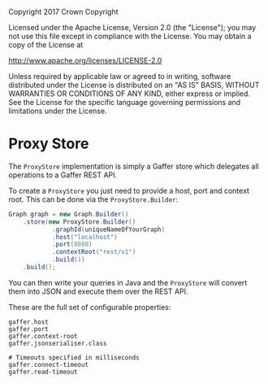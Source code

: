 Copyright 2017 Crown Copyright

Licensed under the Apache License, Version 2.0 (the "License");
you may not use this file except in compliance with the License.
You may obtain a copy of the License at

  http://www.apache.org/licenses/LICENSE-2.0

Unless required by applicable law or agreed to in writing, software
distributed under the License is distributed on an "AS IS" BASIS,
WITHOUT WARRANTIES OR CONDITIONS OF ANY KIND, either express or implied.
See the License for the specific language governing permissions and
limitations under the License.


Proxy Store
============

The `ProxyStore` implementation is simply a Gaffer store which delegates all
operations to a Gaffer REST API.

To create a `ProxyStore` you just need to provide a host, port and context
root. This can be done via the `ProxyStore.Builder`:

```java
Graph graph = new Graph.Builder()
    .store(new ProxyStore.Builder()
            .graphId(uniqueNameOfYourGraph)
            .host("localhost")
            .port(8080)
            .contextRoot("rest/v1")
            .build())
    .build();
```

You can then write your queries in Java and the `ProxyStore` will convert
them into JSON and execute them over the REST API.

These are the full set of configurable properties:

```properties
gaffer.host
gaffer.port
gaffer.context-root
gaffer.jsonserialiser.class

# Timeouts specified in milliseconds
gaffer.connect-timeout
gaffer.read-timeout
```
